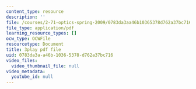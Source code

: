 ```yaml
---
content_type: resource
description: ''
file: /courses/2-71-optics-spring-2009/0783da3aa46b10365378d762a37bc716_JmK0vSLULP8.pdf
file_type: application/pdf
learning_resource_types: []
ocw_type: OCWFile
resourcetype: Document
title: 3play pdf file
uid: 0783da3a-a46b-1036-5378-d762a37bc716
video_files:
  video_thumbnail_file: null
video_metadata:
  youtube_id: null
---
```


